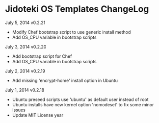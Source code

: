 # Jidoteki OS Templates ChangeLog

July 5, 2014 v0.2.21

  * Modify Chef bootstrap script to use generic install method
  * Add OS_CPU variable in bootstrap scripts

July 3, 2014 v0.2.20

  * Add bootstrap script for Chef
  * Add OS_CPU variable in bootstrap scripts


July 2, 2014 v0.2.19

  * Add missing 'encrypt-home' install option in Ubuntu

July 1, 2014 v0.2.18

  * Ubuntu preseed scripts use 'ubuntu' as default user instead of root
  * Ubuntu installs have new kernel option 'nomodeset' to fix some minor issues
  * Update MIT License year
